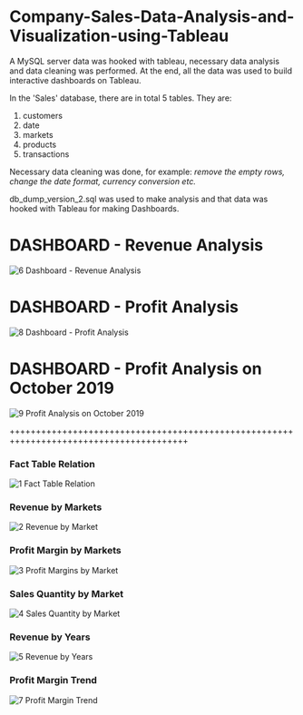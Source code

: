 # Company-Sales-Data-Analysis-and-Visualization-using-Tableau
A MySQL server data was hooked with tableau, necessary data analysis and data cleaning was performed. At the end, all the data was used to build interactive dashboards on Tableau.

In the 'Sales' database, there are in total 5 tables. They are:
1. customers
2. date
3. markets
4. products
5. transactions

Necessary data cleaning was done, for example: *remove the empty rows, change the date format, currency conversion etc.*

db_dump_version_2.sql was used to make analysis and that data was hooked with Tableau for making Dashboards.

# DASHBOARD - Revenue Analysis
![6  Dashboard - Revenue Analysis](https://user-images.githubusercontent.com/45898995/120538149-f5a55380-c407-11eb-8964-b85cef725f34.png)

# DASHBOARD - Profit Analysis
![8  Dashboard - Profit Analysis](https://user-images.githubusercontent.com/45898995/120538267-1e2d4d80-c408-11eb-97a5-212629e6a0de.png)

# DASHBOARD - Profit Analysis on October 2019
![9  Profit Analysis on October 2019](https://user-images.githubusercontent.com/45898995/120538491-664c7000-c408-11eb-9e17-79a658180ebe.png)

++++++++++++++++++++++++++++++++++++++++++++++++++++++++++++++++++++++++++++++++++++++++

### Fact Table Relation
![1  Fact Table Relation](https://user-images.githubusercontent.com/45898995/120525890-72313580-c3fa-11eb-8bdf-8be451295868.png)

### Revenue by Markets
![2  Revenue by Market](https://user-images.githubusercontent.com/45898995/120526212-c805dd80-c3fa-11eb-869a-bc9490bff405.png)

### Profit Margin by Markets
![3  Profit Margins by Market](https://user-images.githubusercontent.com/45898995/120526368-f1bf0480-c3fa-11eb-973b-02d48a2b3761.png)

### Sales Quantity by Market
![4  Sales Quantity by Market](https://user-images.githubusercontent.com/45898995/120526527-19ae6800-c3fb-11eb-9970-c19157a40e93.png)

### Revenue by Years
![5  Revenue by Years](https://user-images.githubusercontent.com/45898995/120526631-39459080-c3fb-11eb-9ca9-184d9339d287.png)

### Profit Margin Trend
![7  Profit Margin Trend](https://user-images.githubusercontent.com/45898995/120526724-55e1c880-c3fb-11eb-993e-151981b587dc.png)
